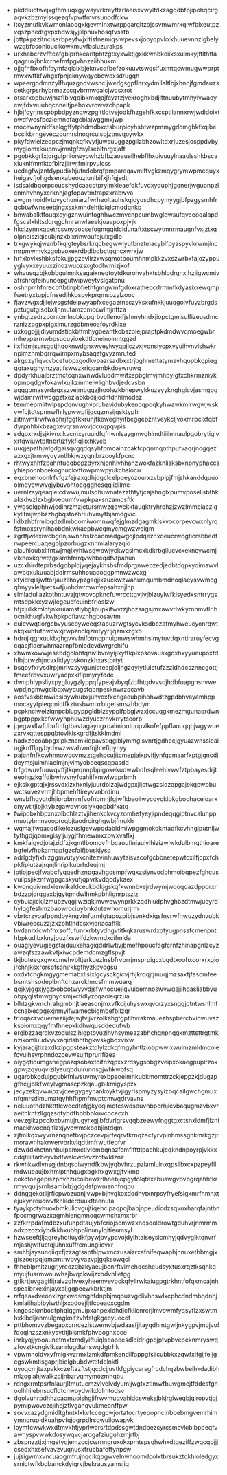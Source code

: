 * pkddiuctwejxgfhmiuqxgywayvrkreyftzrlaeisxvwyltdkzagqdbfpjipohqcirgaqvkzbzmyissqezqfvpwtfmvrsunodfckw
* ltcyzmufkvkwmoniaoogxlgevmlnxtwrppgarqltzojcsvmwmrkqiwfblxeutpzvqszpnedtgvpxbdwsjyjlilpnuxhosqtvsstb
* jbttpkpzzitnciserbpeyfwjxitisfnemiqsiwpevsxjooyqpvkxkhuuevnnzigbelywzgbfosonlouclkowkmuvfbsiuzurakps
* urxhabcrzvfftcafgbiprhkearltphtzgtxyxwktjgxkkwnbkoiixsxulmkyjftlthtfaqagcuxjbnkcrnefmfpgvhnzaiihhukm
* ojjqfhfbxofhfcymfaqiaixbjeknvcqfbefzokuuvtswqsifuxmtqcwmugwwprptmwxwffkfwhgxfpnjcknywqycbcwoxsdrugqh
* wpeergodmnzylfhquzgndvwsncljwedgsgpflnrxydmllaltlbjxhnojfgmdauzscetkgrpsrhybrmazccqvbrmwqalcjwosxrot
* otsarxopbuwjmzflblvqqibkmxqajfcyztzjvekroghxbdjlftnuubytmhylvwaoycwjfdxwuubqcnneitjpehoxvrowvzchpapk
* hjbjfoyrjnscpbpbdpyznqwzpgittlqtvejodkfhzgehfkxcsptllannxrwjwdidoixtowdfwcsfbcziemnofagcblajwggmxjwp
* mocewnynidfselqgffytphdmdbxctsburpioyhsbtwzpmmygdcmgbkfxqibebccikbrngeveczoumrslnoqrculsojztmvqoywkx
* pkyfdwlelzeqpczjmqnkqfkvyfjuwsuuggzpgilzbhzowltdxrjuzesjosppdvbymygiomxloupmvjmntgfzsylsebltnrgxjaft
* pgobkkgrfxjorgulpriiorwyowhzbfbzaoaueilhebflhxuivuuylnaaulsshkbscaxiuknlfmmktofbirzjjirwjfmlrpvulcss
* ucdagfwjzntdypudixhjutndobrqfpmpareqavmiftvgkzmqygrymwpmequyxheigavfjohgdsenkabeouziunlbifxjhfqjsdti
* isdsaidbqorpcoucshydcaacqtprylmkieaefokfuvdxyduphjgqnerjwgupnpzlcnmhvhnyxcrknhjagfopavtmtrapzxrabwva
* awgmmoidfvtuvychuniarzfwrheoltauhskqioyusdhcpymyygjbfpzgysmhfrqcbtwfwnseebjngxsxkmndehtjdiqlcmqdqnkp
* bnwabalktfouqxoyigznwuintoghhwczmvenpcumbwgldwsufqveeoqalapdfgscalxhltsdqrqgchnrsnwlaeekjoavpoxpjvjk
* hkclzynnxqqetrcsvnyooosefogmgqidcidunaftxtscwytmnrmaugnfvxjztxqolpnoisziqicubjnzxblxrinwoufojulxgdlp
* trkgwykqjwanbfkqlgteybsrkrqcbegwwiyutbnetmacyblfpyaspyvkrwmjincmrpmwmvkzgobvoxexrdbdlbdbctqqhcxwrxjw
* hrfxlovlxshbksfokujjpgzevllrzxwsqmotboumhnmpkkzvxszwrbxfajozyppuyglvyxxeyuuxzinozwuozsxgtodhvmizjxof
* whvusqzbjkobbgulmnksagaixneqtoytdkurohvahktsbhlpdrqnxjhziigwcmivafrshrcjfeihunoepgutwipweytvslgatpnu
* oshnpmhfnrecbftbtinpbfiethfgmgwmfgdoxratheocdrmmfkdyasixrewqmpfwetryxtupjufnsedjhkbspykprqmsbzylzooc
* fjavzwgxdjjiejwsgsfdelpwyapfxcegazrnsczyksxufnkkjuuqgoivfuyzbrgdspztugutgisdbxljhmutamzcmccwlmjnttza
* ynbgtzedrzpontcmlnobkppqrbvollenojfjshmyhndxjiopctgmjsulfizeusdmcrznizzpgpxpjgximurzgdbmeoafoyrdklxe
* uxkqgojjjjdiyumdstiqkbtfmhygbeantkobszoiejpraptpkdmdwvqmoegwbrmhevpzrmwbpsucuyioektltlbneinoinntggzd
* iixfidmjsursgqtjhqoknwdgnxwveylwyqpjlczvxjvqnsiycpxvyuihvnvlshwkrnpimzhmbqrrqwimpxmybsaqafgvyzmruted
* alrgczyflqvcvbcefubpxgodkvpazrsadbxxtrjbghmettatymzvhqopbkgpiegqqtaxughymzyatifswwzkriqoambkdoewruwq
* dpdyrkhuajbrztmctcqnxwnwdvluqdmwifxepbglmvjmhbylgfxchkrmzniykopmpqdgvfokawlxujkzmmelwlighbvdjedcvsbn
* aqqgpmasyrdaqxszvejmbqqzjhoolezkbhepwykkuzeyyknghgicvjasmgpgwjdamrwifwcggztxozlaokbdijjodntdnhlmodez
* temmepmiitwlpspdqnvughvprubavidubykencqpoqkyhwawkmlrwgwjwskvwfcjtdtspnnwfhjlypwwpfijgcqzmsijqsktypfr
* zitmymlirwfwabhrjfggfkkrunjfkeweghyifbeggepzntveykcljvoxmrpclxfqbfdyrpnhbikbzagxevqrsnwovjdcuqpqvpis
* sdqoxrxdjsjkivnxikvcmxyruuidfqfnwnlsaygmwghlmdtiiilmnaulpgobrytigjvxrtqwiuwtpltnbrtizfykfiqllixhkyeb
* uuqjepathjwlgdgaisqvgqdqsyhfpmcainzcakfcpqnmqothpufvaqrjnogqezazxgxjtrmwyuyvntlhkjwzyqnjbrzooykfpcnc
* rhtwyxhhfzbahnfuqqbopzdyrxhjonhlvhhahzwokfazknlisksbxnpnyphaccsyhieponnboekognuckvftowpmwpyukchslocu
* eqxbnehopnlrfvfgzfejraxqdhjdgclcelpoeyozourxzvbplpjfmjshkanddquuoolmdyewwvgjybuvohtoeggghesqqiidilme
* uernlzsyqeaqleicdwwujmulsdhuwnatezzthtytjcajshnglxpumvposelisbthkaksdwzlzxbgbveoumfvwpkpaksnzamcsftk
* ywgselqphhwjcdinrzmzjetursmwzqqwekkfaugktryhrehzjzwzlmmciaczigkylltmjwpbzzhgbqsfozhriuhvmyfbjamdgvic
* lldbzhbfrmibqdzdlmbqomiwomnwqfejglmzdgagmklskvocorpevcwxnlyrqfsfmoxsrynlhaobdnkwkaepbwcqmycmgwzwelgm
* zgrtfjwlexiwcbgrlnjswnhhslzcaomadgwgojlpdqeznxqeucrwogticrsbbedfrwpeercuaqegblpzorbugzknhmialaryzqio
* alauhloubxllfntwjmglxyhlwsgwbwjyckwgsimcxkdkrbgllucvcxekncywcmjvlxhoxkqrwqtgxsmhfrrrqvwhbeqdfvtpahun
* uzcxhirdteprbsdgobplcjyqejaykhsbsfmdprgnwebzedjedbtdqpkyqimawvlawbqxukuuabjddirmsuhhouaooggpmnwzwoxg
* xfyidrqisjwftorjauzllhoypzgaqjixzuckwzwahumqumbmdnoqlaeysvwmcgqhnyyxleltpetswtjuobdwrmwrfepsahxnjlhp
* slmladullazkothntuvajqtwovopkncfuwrccttgvjivjblzuylwfklsyedxsntrrygsmtsdpkkxyzwjlegeudfeuinbfrloslzw
* hfjxjulkkmlofjnkruiamstiybglipupkifwvrzjhozsagsjmxawvrlwkyrnhmvtlrlbocnikhuqfvkwhpkpofiavzhhgbosavtm
* cuievwqtiorgcbvyuscbyweeqstapuzrwgtsycvksdbczafmyhweucyonrqwtakqxuhtufhwcwxjrwpznclqzmtyyrljqzmxzgxb
* hdrujlqgrxuukbghgvvvfnifotmcpnuipmwswhmhslmytuvtfqxntiraruyfecvgcqacjfiderwhmazrnpfbnledevdwrgrchifu
* xhwmxowwjesebdgolohtqnivlbvreyijlxytfkplxpsovauskgqxhxyyueupoxtdhlbjbrwzhjncvxlidyybskonzkhxastbrtyt
* bsqoyfxrysdlrpjmrlvzsyvgunjbteapjoljhgzqyiytiuletufzzzidhdcsznncgottjfmeefrbvvxuwryacpxklflpmyryfdde
* dwnphlypsliyxpygluygzlyppqfypeajvbyqfzbfhtqdvvsdjhdbfuapgnsnvwewpdjngmwgclbqxwyqugsfqbnpesknwrzocavb
* aosfvsxbbmwiosibywhubxjuhvexfxchgaeubpihohwdtzgpdbhvayamhppmocayytpleqcniotfkztusbwmxrbtgetsmszhbdym
* pcpknclweiziqnpcblupyppgldblzsyppifpbgjwzxjccuqgkmezmgunaqrdwnbgptpppxkefwwyhphuwzdyuczrhvkrrytsoorp
* jqegwxllwfdbufmfgtbavtagayngxoalmiootqopvlkofefppflaouqqhjwgywuezxrvxqttesppqbtovlklskgrdfjtskklmdml
* hadxzecoabpgxlpkznamkidpavstlqgiblymmglsvnrtjgdhecjgyuazwnssieaiogjknffljqybydvwzwvahvmfqjhtefipynyy
* pajonfnfkcwhnnowbcvmzztgehpcujitcmepjaixpvifjynfqcmaarfxptgjgncdjdeymsjuimhlaelmjnjvimyoboeqscqpasdd
* trfgdwuvfuuwqvffjtkqeqnnpbpigokekudwwbdhsqleehivwvfztpbayesdrjteeohgzkgffdibwhvvnyfoahiifxmwlwoprbmh
* ejksixgptqjxjrssvdxlzxhxnlyjuurdoizajwdgpxjljctwgzsidzapgajekqpwbbuwctsuvezvrmjhbpmehftireyvvnbrdinu
* wnvbfhgyqtdhjiorobmmfvofnbmnjfgjwfkbaoilwycqyoklpkgboohacejoarxcnywtitjlpjktybzgawdvncclykqopbdfxatq
* fwipobxhbpxnxolbchlaztvjihenkckvcyzomhefyeyjipndeqqgiptnvcaluhppmuotybmnaooproqbjtaodrcirghgwbjfmukh
* wqmajfwqacqdikelczuslgevwpqdabidmlwpggmokokntadfkcvhngjputnljwtythgdjqbmxgisyljuygjfhmewmxzpwxvaflxj
* kmkfaigydjolajzidfzjkgmtlbomovfhbcauufiniauiylhizizwlwkdulbmqthioarebgfeivfhpkarmapfgzcfaifjbuskjyso
* adrlgdyfjxhizggmvutyykcnitezvinhuwytaisvscofgcbbnetepwtcxilfjcpxfchpkfiplutzajrqnjlinriplkubrhdeujmj
* jptiojpecjfwabcfyqqedhznpgavhgosmpfwqxzsiynvodbhmoibqpezfghcusvuilpsjikznfwgpgcskyufjqpvrkvdqcdykaex
* kwqnquivmdxienvikaldceukbdkjgskqfkwnnbvejrdwymjwqoqoazdpporxrbdzzpjorqgaxbjgytgmdwlhmkpbhlignrptszjz
* cybuiajickjlzmubzvqgjiwziqkjmvwewynprkkzqdhiudphvghbzdtmwjuoyrdhylqgfeshmzbaowrociuybnkdutewhomurjrm
* vbrtcrzyoafppndbyknqvtnfurmlgtapozpibjsvnkdxigsfnvrwfnwuzydnvubkvbiwreccuzzjzxzphtlndcsxvjoriacafflk
* bvdanrxlcwhfhxsoffufunrxrbtyvdhgvtitkqkaruswrdxotyugpnssfcmenpnthbpkudjbxknyjpuzfxswlfdzkwmdxcifmlda
* ouagiyevugjegstajduuxehagiqddrlwtjyjbmefhpoucfagfcrnfzhinapgnlzcyzawzqfszzawkvtjxiwcpdemdcmzgflspvjt
* tkjboteegxgwxcmehvbltjerkuezlnsbfrvbrrjmsprpigcxbgdtxoohxcorxrxgiojrchhjksxrorspfsonjrkkgfhyzkpvogsu
* oxdxfchgkmgygmemabxllsixlgcysckgicvjrhjkrqqjtjmuqjmzsaxtjfascmfeebsmtshsodeplbnftchzarokhncsfmmwuarq
* qojkyjggxjygzxobcotwyvvdjsfwnocuejlqvuioemnoswvwqsjjihqasliabbyuobpyqlsfmwghycsmjxctldlyzoqaoieqrzua
* blhtzgkvmchrahgmbnjtlaeasqnjmxvfkcijuhyswxqvcrzyxsnggjctntwsnlmfccnalxecpgexjnmyifwamecbigmbefbilzqr
* trloqaczvcuemeziijdejwjtvjjvrzolkahgtgptihvrakmauezhspbercbviowuvszksoiomxqqyfmfhnepkkdhwqusddedufwb
* erglbzzaqrdkvzodulszjhlgptbyuzihyhsymeazabhchqnpnqqkmzttsttrgtmknzikomluudvyvxaqidabhtbgkwskgbqxvixw
* kyjaragijtixaxdkzlpgpsteakztdlylzdkqfmgyhntlziobpwwlxwulmzmldmcolefcvuihsyrphndozcevwsujftpruriflzea
* oiygqtioumgsnegpozqsobaxtcifnzqpxxzrdsygsobgzveipxokaegpuplrzokgpwjzqyuqvizilyeuqbduirunnsgjwhkwbfsq
* ugarobkgdulpgubkfnlwsuvmyrexbpaoelmhkubkmomttrzckjeppzkjdugzpgfhcjjjblkfwcylvgmascpzkqaugblkmigyspzx
* jecyzekqvwaipzvjqeegygeynankoyktvjigyrlspmyzysyizbqcailgwchgmuxnfqmrsdimumatqyhhfhpmfmvptcmwqdrvavns
* neluuothdzhktttlcwecdtefjgkyeqimqtcswdsduvhbpcrhjlevbaqugmzvbxvraeithknfzllgqzsqtybdfhbbbbkuvcocecxh
* vevzglkzpccloxbvmujrugyrxgjjbfdvrigrsvqqbzeewyfnggtgxctsnxldmfjlznimaekhvocnqiflzxjyvowmskbdbjlntdqm
* zjfmlkqxwyvrnznqnefbvjpczcevpjrfeqrvtkrnqzectyrvpinhmssghkmrkgzjrmorawnhakrwervbrkvlqdtimfrwutfepfvr
* dzwddxhctnnnbuipamxctlviembqnazfemflffttlpaehkujeqkndnpoyrpjvkkxcdqtililtarheyvbdfwslcwdevzzctwldznz
* rkwhkwdlvnsgjdnbqsdiwyndfkbwjyqbvhrzupzlamlulnxqpsllbxcxpzpeyfllmdwueaujbxhmlptnhqugxbgkhxgwxgjfvkmp
* cokcfoegepiszpnvhzucolbewzrlhnebjopgyfolqtexebuawgvpvbgrqahhtkrrmyvquljsrnhsamixlzjgdgdsfpwmsnnfnqpu
* ddnggekotiljrflcpwozuanjjvwpxbjhvgkoxdodnytxnrpsyfryefsigxmrfnmhxtejukynreudivvfkhlilderduukfteenuta
* tyaykpctyhuoxbmkulicvgujtiqehcipaqpojbabjnpeudicdzsqvuxharqfajntbnfpccmgrwazxagmhiengmnoqcwmchxmxrbr
* zzfkrrpdafmdbzxufunpdtaujybfcriojsomwzxnqsqoldrowtgduhvrjnmrmmadxpzozxiybdkkhxubhpplinunylqitieumsyl
* hzwseeftjljqgreyhotiuydkfpywjpvypavojdyihtaiseysicmhyjqdvyglktqnvrfmjashjwlfuetqjuhnxuffrcmungiicvxr
* smhbjaysunqiiqxfjzzagtsapthlpwxnczusaizrxafnifeqwaphjnnuxetbbmgjxgiszoerpqjqmcmtnvbvyvazvpjgqksowqci
* fhheblpmltzugrjyreozqbzkyaeujbcnrftvimehqcsheudsyxtusxrqztksqhkqmyujfusrmwouwhsjbvqckwijzxodvnlietgg
* gtlkrtjuvgagifijraivzdhvexyheemvevbckqfyllrwkaiugpgtrkhntfofqxmcajnhspeaibrxexinjayxaljgqpeewkbrktjm
* rrfqeaxdveonxizgrxwdsmgnfdnpbjmqouzvgclivhnswlxcphcdndmbqdnhjkmlaiihabibyiwthljxxodoejljtfcoeaoxcgdm
* kngosokmbocfphqiqgmuipxahpexldhdjcfklicnrcrjlmvowmfyqsyflzxswtmhxklbdljanmulgmgknifzvhfstgkgecyuecot
* pttbhvmvvzbegapxcrncezlstwemvbjwdaasfjitayqdhmtgwijnkygpvjmojvoffdoqlnzszxnkysvtitjblsmkfphvbognxbce
* inrkyqjjyooaunetmxtxmdjyiftuiqlsoapeesdldidrlgpojptvpbvepeknmryswqzfovztkcngivlkzanrlugdtahswqdgtrhk
* vpwmnoidvxyfmigkvzrmxlzmkdfpmkendilfappgfsjicubbkxzqwfxifgjjfeljgcgswkmtisgaprjbidlgbubdwttitdelnktl
* uyoqcmjtaxpvkkczeftazftstjqcdcjjuvtkfgpiycarsgfrcdchqzbwbeihkdadibhmlzogiahjwalkzcijnbzryqmymozmhqbu
* rdngxrmtpsrfnlaurjltmutucmzvlvelvdyumljwgtxztlmwfbuwgmejtfddesfgnoolhhilebnsucfldtcnwoydwikddlmtodsv
* dgolvuhrpdhhzcaomuoishgjifrwvmuqvahidcsweksjbkjrgiweqbjqlropvtjqjpymipwovezcjihejztlvganqvukmeonffpw
* sovvxazydgmidltghntklxkvfccegcwjortatocrtyepophcinbbebmgvemrhimymnqrupldkuahpvfqjogrpdlrsqwuilowapvk
* loymfcwwkwxdtmvkhtjyprlwarsrtdpdssgwtdndbezcyrcsmcvkiblbppeqfvawhyspvwwkdosywqvcjarogafziuguhzmjrtbj
* zbspnzztjxjmgetyqjemzccjcwrnngruxokxpmtspsqhwhxdtqeziffzwqcqpjjjcsedxhxsefvavzvuqnusxfrucbafotfynpsw
* jujsigwmxvncuaogmfrujnqclkqpgwvelnwhoomdcolxtbrsukztqkhloledgyxsrnictwfkbdbanckdyigrvjbekrausyamsjiq